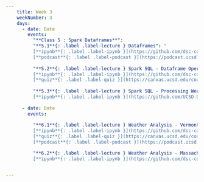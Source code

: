 ```yaml
---
    title: Week 3 
    weekNumber: 3
    days:
      - date: Date
        events:
          "**Class 5 : Spark Dataframes**":
          "**5.1**{: .label .label-lecture } Dataframes": " 
          [**ipynb**{: .label .label-ipynb }](https://github.com/dsc-courses/bigdata-2023-sp-notebooks/blob/master/notebooks/Section1-Basics/2.SparkSQL/1.SparkSQL.ipynb)
          [**podcast**{: .label .label-podcast }](https://podcast.ucsd.edu/watch/sp23/cse255_a00/5)"
          
          "**5.2**{: .label .label-lecture } Spark SQL - Dataframe Operations": "
          [**ipynb**{: .label .label-ipynb }](https://github.com/dsc-courses/bigdata-2023-sp-notebooks/blob/master/notebooks/Section1-Basics/2.SparkSQL/3.SparkSQLDataFrameOperations.ipynb)
          [**quiz**{: .label .label-quiz }](https://canvas.ucsd.edu/courses/45123/quizzes/135419)"
          
          "**5.3**{: .label .label-lecture } Spark SQL - Processing Weather Files": "
          [**ipynb**{: .label .label-ipynb }](https://github.com/UCSD-Data-Science/Public-CSE255-2022/blob/master/notebooks/Section1-Basics/2.SparkSQL/2.Processing%20Weather%20Files.ipynb)"
          
      - date: Date 
        events:
         
          "**6.1**{: .label .label-lecture } Weather Analysis - Vermont": "
          [**ipynb**{: .label .label-ipynb }](https://github.com/dsc-courses/bigdata-2023-sp-notebooks/blob/master/notebooks/Section2-PCA/PCA/1.%20Weather%20Analysis%20-%20Initial%20Visualisation-VT.ipynb)
          [**quiz**{: .label .label-quiz }](https://canvas.ucsd.edu/courses/45123/quizzes/135420)
          [**podcast**{: .label .label-podcast }](https://podcast.ucsd.edu/watch/sp23/cse255_a00/6)"

          "**6.2**{: .label .label-lecture } Weather Analysis - Massachusetts": "
          [**ipynb**{: .label .label-ipynb }](https://github.com/dsc-courses/bigdata-2023-sp-notebooks/blob/master/notebooks/Section2-PCA/PCA/2%20Weather%20Analysis%20-%20Initial%20Visualisation%20-%20MA.ipynb)"


---
```

